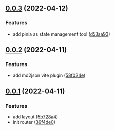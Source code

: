 ## [0.0.3](http://10.1.192.34/fed/dcv_next/compare/v0.0.2...v0.0.3) (2022-04-12)

### Features

- add pinia as state management tool ([d53aa93](http://10.1.192.34/fed/dcv_next/commits/d53aa933fb52eb13f9ef84b51ba0af0a06dc3bd0))

## [0.0.2](http://10.1.192.34/fed/dcv_next/compare/v0.0.1...v0.0.2) (2022-04-11)

### Features

- add md2json vite plugin ([58f024e](http://10.1.192.34/fed/dcv_next/commits/58f024e8f726272cde064e436caa870a659aa1ca))

## [0.0.1](http://10.1.192.34/fed/dcv_next/compare/5b728a49bc5d85098a6e651ca7a272ecf64d1f3b...v0.0.1) (2022-04-11)

### Features

- add layout ([5b728a4](http://10.1.192.34/fed/dcv_next/commits/5b728a49bc5d85098a6e651ca7a272ecf64d1f3b))
- init router ([39f4de0](http://10.1.192.34/fed/dcv_next/commits/39f4de06860323847e5b53d2027f666dacc5abff))
